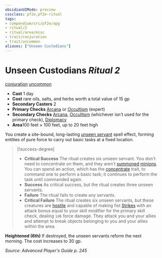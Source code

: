 ```yaml
---
obsidianUIMode: preview
cssclass: pf2e,pf2e-ritual
tags:
- compendium/src/pf2e/apg
- ritual/2
- ritual/area/misc
- trait/conjuration
- trait/uncommon
aliases: ["Unseen Custodians"]
---
```

# Unseen Custodians *Ritual 2*  
[conjuration](/rules/traits/conjuration.md)  [uncommon](/rules/traits/uncommon.md)  

- **Cast** 1 day
- **Cost** rare oils, salts, and herbs worth a total value of 15 gp
- **Secondary Casters** 2
- **Primary Checks** [Arcana](/compendium/skills.md#Arcana) or [Occultism](/compendium/skills.md#Occultism) (expert)
- **Secondary Checks** [Arcana](/compendium/skills.md#Arcana), [Occultism](/compendium/skills.md#Occultism) (whichever isn't used for the primary check), [Diplomacy](/compendium/skills.md#Diplomacy)
- **Area**100 feet × 100 feet, up to 20 feet high

You create a site-bound, long-lasting [unseen servant](/compendium/spells/unseen-servant.md) spell effect, forming entities of pure force to carry out basic tasks at a fixed location.

> [!success-degree] 
> - **Critical Success** The ritual creates six unseen servant. You don't need to concentrate on them, and they aren't [summoned](/rules/traits/summoned.md) [minions](/rules/traits/minion.md). You can spend an action, which has the [concentrate](/rules/traits/concentrate.md) trait, to command one to perform a basic task; it continues to perform the task until commanded again.
> - **Success** As critical success, but the ritual creates three unseen servants.
> - **Failure** The ritual fails to create any servants.
> - **Critical Failure** The ritual creates six unseen servants, but these creatures are [hostile](/rules/conditions.md#Hostile) and capable of making fist [Strikes](/rules/actions/strike.md) with an attack bonus equal to your skill modifier for the primary skill check, dealing `1d6` force damage. They attack you and your allies and attempt to break objects belonging to you and your allies within the area.

**Heightened (6th)** If destroyed, the unseen servants reform the next morning. The cost increases to 30 gp.

*Source: Advanced Player's Guide p. 245*
